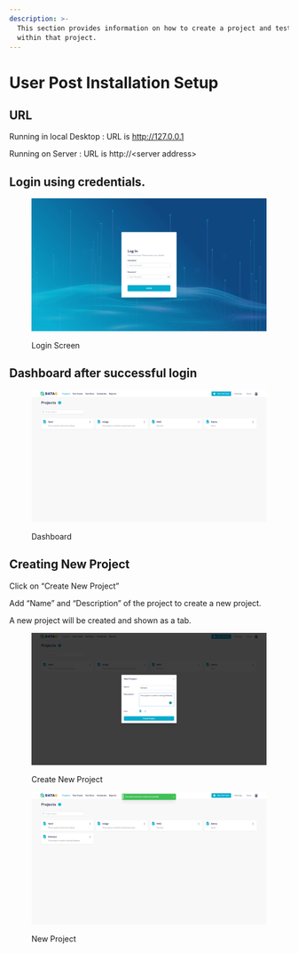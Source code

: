 ```yaml
---
description: >-
  This section provides information on how to create a project and test cases
  within that project.
---
```


# User Post Installation Setup

## URL

Running in local Desktop : URL is http://127.0.0.1

Running on Server : URL is http://\<server address>

## Login using credentials.

<figure><img src="../.gitbook/assets/image (49).png" alt=""><figcaption><p>Login Screen</p></figcaption></figure>

## Dashboard after successful login

<figure><img src="../.gitbook/assets/Screenshot (448).png" alt=""><figcaption><p>Dashboard</p></figcaption></figure>

## Creating New Project

Click on “Create New Project”

Add “Name” and “Description” of the project to create a new project.

A new project will be created and shown as a tab.

<figure><img src="../.gitbook/assets/Screenshot (449).png" alt=""><figcaption><p>Create New Project</p></figcaption></figure>

<figure><img src="../.gitbook/assets/Screenshot (450).png" alt=""><figcaption><p>New Project</p></figcaption></figure>
